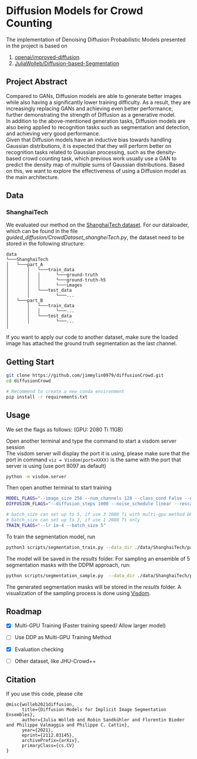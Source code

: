 # **Diffusion Models for Crowd Counting**

The implementation of Denoising Diffusion Probabilistic Models presented in the project is based on 
1. [openai/improved-diffusion](https://github.com/openai/improved-diffusion).
2. [JuliaWolleb/Diffusion-based-Segmentation](https://github.com/JuliaWolleb/Diffusion-based-Segmentation)

## **Project Abstract**

Compared to GANs, Diffusion models are able to generate better images while also having a significantly lower training difficulty. As a result, they are increasingly replacing GANs and achieving even better performance, further demonstrating the strength of Diffusion as a generative model.   
In addition to the above-mentioned generation tasks, Diffusion models are also being applied to recognition tasks such as segmentation and detection, and achieving very good performance.  
Given that Diffusion models have an inductive bias towards handling Gaussian distributions, it is expected that they will perform better on recognition tasks related to Gaussian processing, such as the density-based crowd counting task, which previous work usually use a GAN to predict the density map of multiple sums of Gaussian distributions. Based on this, we want to explore the effectiveness of using a Diffusion model as the main architecture.


## **Data**

### **ShanghaiTech**
We evaluated our method on the [ShanghaiTech dataset](https://www.kaggle.com/datasets/tthien/shanghaitech-with-people-density-map).
For our dataloader, which can be found in the file *guided_diffusion/CrowdDataset_shangheiTech.py*, the dataset need to be stored in the following structure:

```
data
└───ShanghaiTech
│   └───part_A
│       │   └───train_data
│       │   │      └───ground-truth
│       │   │      └───ground-truth-h5
│       │   │      └───images
│       │   └───test_data
│       │          └───...
│   └───part_B
│       │   └───train_data
│       │   │      └───...
│       │   └───test_data
│       │          └───...
│

```

If you want to apply our code to another dataset, make sure the loaded image has attached the ground truth segmentation as the last channel.

## **Getting Start**

```bash
git clone https://github.com/jimmylin0979/diffusionCrowd.git
cd diffusionCrowd

# Recommend to create a new conda environment
pip install -r requirements.txt
```

## **Usage**

We set the flags as follows: (GPU: 2080 Ti 11GB)

Open another terminal and type the command to start a visdom server session  
The visdom server will display the port it is using, please make sure that the port in command `viz = Visdom(port=XXXX)` is the same with the port that server is using (use port 8097 as default)

```bash
python -m visdom.server
```

Then open another terminal to start training

```bash
MODEL_FLAGS="--image_size 256 --num_channels 128 --class_cond False --num_res_blocks 2 --num_heads 1 --learn_sigma True --use_scale_shift_norm False --attention_resolutions 16"
DIFFUSION_FLAGS="--diffusion_steps 1000 --noise_schedule linear --rescale_learned_sigmas False --rescale_timesteps False"

# batch_size can set up to 5, if use 3 2080 Ti with multi-gpu method DP 
# batch_size can set up to 3, if use 1 2080 Ti only 
TRAIN_FLAGS="--lr 1e-4 --batch_size 5"
```
To train the segmentation model, run

```bash
python3 scripts/segmentation_train.py --data_dir ./data/ShanghaiTech/part_A/train_data $TRAIN_FLAGS $MODEL_FLAGS $DIFFUSION_FLAGS
```
The model will be saved in the *results* folder.
For sampling an ensemble of 5 segmentation masks with the DDPM approach, run:

```bash
python scripts/segmentation_sample.py  --data_dir ./data/ShanghaiTech/part_A/test_data  --model_path ./results/savedmodel.pt --num_ensemble=5 $MODEL_FLAGS $DIFFUSION_FLAGS
```
The generated segmentation masks will be stored in the *results* folder. A visualization of the sampling process is done using [Visdom](https://github.com/fossasia/visdom).

## **Roadmap**

- [x] Multi-GPU Training (Faster training speed/ Allow larger model)
- [ ] Use DDP as Multi-GPU Training Method
- [x] Evaluation checking
- [ ] Other dataset, like JHU-Crowd++


## **Citation**
If you use this code, please cite

```
@misc{wolleb2021diffusion,
      title={Diffusion Models for Implicit Image Segmentation Ensembles}, 
      author={Julia Wolleb and Robin Sandkühler and Florentin Bieder and Philippe Valmaggia and Philippe C. Cattin},
      year={2021},
      eprint={2112.03145},
      archivePrefix={arXiv},
      primaryClass={cs.CV}
}
```

